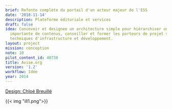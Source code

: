 ```yaml
---
brief: Refonte complète du portail d'un acteur majeur de l'ESS
date: '2018-11-14'
description: Plateforme éditoriale et services
draft: false
idea: Concevoir et designee un architecture simple pour hiérarchiser une quantité
  importante de contenus, conseiller et former les porteurs de projet sur les questions
  techniques d'infrastructure et développement.
layout: project
mission: conception
note: 10
pilot_content_id: 40738
title: Avise.org
version: '1.2'
workflow: Idée
year: 2014
---
```


[Design: Chloé Breuillé](%5Bhttps://link%5D(https://www.kolwi.me/))

{{< img "ill1.png">}}